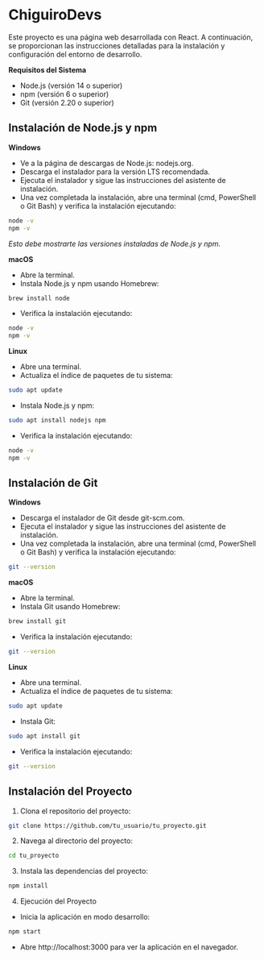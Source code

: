 # ChiguiroDevs
Este proyecto es una página web desarrollada con React. A continuación, se proporcionan las instrucciones detalladas para la instalación y configuración del entorno de desarrollo.

**Requisitos del Sistema**
- Node.js (versión 14 o superior)
- npm (versión 6 o superior)
- Git (versión 2.20 o superior)

## Instalación de Node.js y npm

**Windows**
- Ve a la página de descargas de Node.js: nodejs.org.
- Descarga el instalador para la versión LTS recomendada.
- Ejecuta el instalador y sigue las instrucciones del asistente de instalación.
- Una vez completada la instalación, abre una terminal (cmd, PowerShell o Git Bash) y verifica la instalación ejecutando:

```bash
node -v
npm -v
```

*Esto debe mostrarte las versiones instaladas de Node.js y npm.*


**macOS**
- Abre la terminal.
- Instala Node.js y npm usando Homebrew:
```bash
brew install node
```
- Verifica la instalación ejecutando:
```bash
node -v
npm -v
```

**Linux**
- Abre una terminal.
- Actualiza el índice de paquetes de tu sistema:
```bash
sudo apt update
```
- Instala Node.js y npm:
```bash
sudo apt install nodejs npm
```
- Verifica la instalación ejecutando:
```bash
node -v
npm -v
```

## Instalación de Git

**Windows**
- Descarga el instalador de Git desde git-scm.com.
- Ejecuta el instalador y sigue las instrucciones del asistente de instalación.
- Una vez completada la instalación, abre una terminal (cmd, PowerShell o Git Bash) y verifica la instalación ejecutando:
```bash
git --version
```
**macOS**
- Abre la terminal.
- Instala Git usando Homebrew:
```bash
brew install git
```
- Verifica la instalación ejecutando:
```bash
git --version
```
**Linux**
- Abre una terminal.
- Actualiza el índice de paquetes de tu sistema:
```bash
sudo apt update
```
- Instala Git:
```bash
sudo apt install git
```
- Verifica la instalación ejecutando:
```bash
git --version
```

## Instalación del Proyecto
1. Clona el repositorio del proyecto:
```bash
git clone https://github.com/tu_usuario/tu_proyecto.git
```
2. Navega al directorio del proyecto:
```bash
cd tu_proyecto
```
3. Instala las dependencias del proyecto:
```bash
npm install
```
4. Ejecución del Proyecto
- Inicia la aplicación en modo desarrollo:
```bash
npm start
```
- Abre http://localhost:3000 para ver la aplicación en el navegador.
